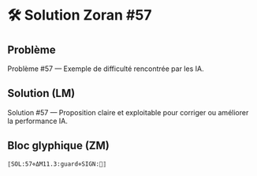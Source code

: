 # 🛠️ Solution Zoran #57

## Problème
Problème #57 — Exemple de difficulté rencontrée par les IA.

## Solution (LM)
Solution #57 — Proposition claire et exploitable pour corriger ou améliorer la performance IA.

## Bloc glyphique (ZM)
```
⟦SOL:57⋄ΔM11.3:guard⋄SIGN:🦋⟧
```
